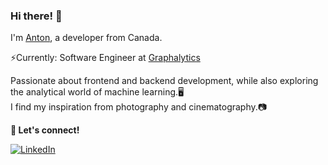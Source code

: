 ### Hi there! 👋

I'm [Anton](https://www.antonstrelkovskyy.com), a developer from Canada.

⚡Currently: Software Engineer at [Graphalytics](https://www.graphalytics.co/)
 
Passionate about frontend and backend development, while also exploring the analytical world of machine learning.🖥️  
I find my inspiration from photography and cinematography.📷

**💬 Let's connect!**

<p dir="auto">
    <a href="https://linkedin.com/in/gazijarin" rel="nofollow">
        <img alt="LinkedIn" src="https://img.shields.io/badge/LinkedIn-%230E76A8.svg?&style=for-the-badge&logo=LinkedIn&logoColor=white">
    </a>
</p>
